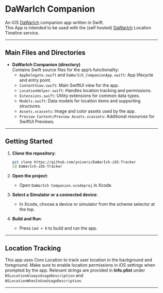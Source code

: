 # DaWarIch Companion

An iOS [DaWarIch](https://github.com/Freika/dawarich) companion app written in Swift.  
This App is intended to be used with the (self hosted) [DaWarIch](https://github.com/Freika/dawarich) Location Timeline service.

---

## Main Files and Directories

- **DaWarIch Companion (directory)**  
  Contains Swift source files for the app’s functionality:
  - `AppDelegate.swift` and `DaWarIch_CompanionApp.swift`: App lifecycle and entry point.
  - `ContentView.swift`: Main SwiftUI view for the app.
  - `LocationHelper.swift`: Handles location tracking and permissions.
  - `Extensions.swift`: Utility extensions for common data types.
  - `Models.swift`: Data models for location items and supporting structures.
  - `Assets.xcassets`: Image and color assets used by the app.
  - `Preview Content/Preview Assets.xcassets`: Additional resources for SwiftUI Previews.

---

## Getting Started

1. **Clone the repository**:
   ```bash
   git clone https://github.com/yniverz/DaWarIch-iOS-Tracker
   cd DaWarIch-iOS-Tracker
   ```
2. **Open the project**:
   - Open `DaWarIch Companion.xcodeproj` in Xcode.

3. **Select a Simulator or a connected device**:
   - In Xcode, choose a device or simulator from the scheme selector at the top.

4. **Build and Run**:
   - Press `Cmd + R` to build and run the app.

---

## Location Tracking

This app uses Core Location to track user location in the background and foreground. Make sure to enable location permissions in iOS settings when prompted by the app. Relevant strings are provided in **Info.plist** under `NSLocationAlwaysUsageDescription` and `NSLocationWhenInUseUsageDescription`.

---
